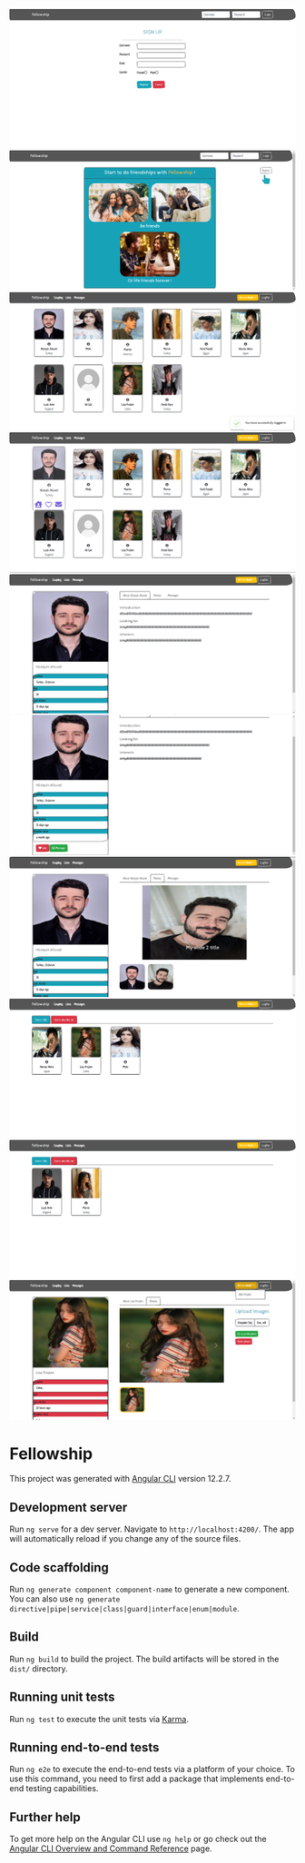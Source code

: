 ![alt text](https://github.com/husoaltunel/Fellowship-Client/blob/master/src/assets/AppView/Ekran%20Al%C4%B1nts%C4%B1s%C4%B1.PNG)
![alt text](https://github.com/husoaltunel/Fellowship-Client/blob/master/src/assets/AppView/Ekran%20Al%C4%B1nt%C4%B1s%C4%B1.PNG)
![alt text](https://github.com/husoaltunel/Fellowship-Client/blob/master/src/assets/AppView/Ekran%20Al%C4%B1ndt%C4%B1s%C4%B1.PNG)
![alt text](https://github.com/husoaltunel/Fellowship-Client/blob/master/src/assets/AppView/Ekran%20Al%C4%B1nt%C4%B1As%C4%B1.PNG)
![alt text](https://github.com/husoaltunel/Fellowship-Client/blob/master/src/assets/AppView/Ekran%20Ala%C4%B1nt%C4%B1s%C4%B1.PNG)
![alt text](https://github.com/husoaltunel/Fellowship-Client/blob/master/src/assets/AppView/Ekran%20AlaA%C4%B1nt%C4%B1s%C4%B1.PNG)
![alt text](https://github.com/husoaltunel/Fellowship-Client/blob/master/src/assets/AppView/Ekran%20Al%C4%B1nt%C4%B1xxs%C4%B1.PNG)
![alt text](https://github.com/husoaltunel/Fellowship-Client/blob/master/src/assets/AppView/Ekran%20Al%C4%B1nt%C4%B1ss%C4%B1.PNG)
![alt text](https://github.com/husoaltunel/Fellowship-Client/blob/master/src/assets/AppView/Ekran%20Al%C4%B1nat%C4%B1s%C4%B1.PNG)
![alt text](https://github.com/husoaltunel/Fellowship-Client/blob/master/src/assets/AppView/Ekran%20Al%C4%B1nsst%C4%B1s%C4%B1.PNG)


# Fellowship

This project was generated with [Angular CLI](https://github.com/angular/angular-cli) version 12.2.7.

## Development server

Run `ng serve` for a dev server. Navigate to `http://localhost:4200/`. The app will automatically reload if you change any of the source files.

## Code scaffolding

Run `ng generate component component-name` to generate a new component. You can also use `ng generate directive|pipe|service|class|guard|interface|enum|module`.

## Build

Run `ng build` to build the project. The build artifacts will be stored in the `dist/` directory.

## Running unit tests

Run `ng test` to execute the unit tests via [Karma](https://karma-runner.github.io).

## Running end-to-end tests

Run `ng e2e` to execute the end-to-end tests via a platform of your choice. To use this command, you need to first add a package that implements end-to-end testing capabilities.

## Further help

To get more help on the Angular CLI use `ng help` or go check out the [Angular CLI Overview and Command Reference](https://angular.io/cli) page.
